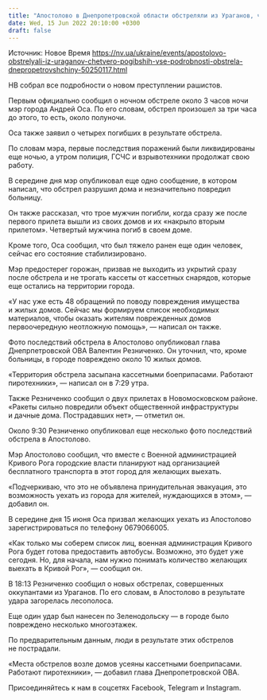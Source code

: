 ```yaml
---
title: "Апостолово в Днепропетровской области обстреляли из Ураганов, четыре человека погибли: все подробности и фото"
date: Wed, 15 Jun 2022 20:10:00 +0300
draft: false
---
```

Источник: Новое Время https://nv.ua/ukraine/events/apostolovo-obstrelyali-iz-uraganov-chetvero-pogibshih-vse-podrobnosti-obstrela-dnepropetrovshchiny-50250117.html


НВ собрал все подробности о новом преступлении рашистов.

Первым официально сообщил о ночном обстреле около 3 часов ночи мэр города Андрей Оса. По его словам, обстрел произошел за три часа до этого, то есть, около полуночи.

Оса также заявил о четырех погибших в результате обстрела.

По словам мэра, первые последствия поражений были ликвидированы еще ночью, а утром полиция, ГСЧС и взрывотехники продолжат свою работу.

В середине дня мэр опубликовал еще одно сообщение, в котором написал, что обстрел разрушил дома и незначительно повредил больницу.

Он также рассказал, что трое мужчин погибли, когда сразу же после первого прилета вышли из своих домов и их «накрыло вторым прилетом». Четвертый мужчина погиб в своем доме.

Кроме того, Оса сообщил, что был тяжело ранен еще один человек, сейчас его состояние стабилизировано.

Мэр предостерег горожан, призвав не выходить из укрытий сразу после обстрела и не трогать кассеты от кассетных снарядов, которые еще остались на территории города.

«У нас уже есть 48 обращений по поводу повреждения имущества и жилых домов. Сейчас мы формируем список необходимых материалов, чтобы оказать жителям поврежденных домов первоочередную неотложную помощь», — написал он также.

Фото последствий обстрела в Апостолово опубликовал глава Днепрпетровской ОВА Валентин Резниченко. Он уточнил, что, кроме больницы, в городе повреждено около 10 жилых домов.

«Территория обстрела засыпана кассетными боеприпасами. Работают пиротехники», — написал он в 7:29 утра.

Также Резниченко сообщил о двух прилетах в Новомосковском районе. «Ракеты сильно повредили объект общественной инфраструктуры и дачные дома. Пострадавших нет», — отметил он.

Около 9:30 Резниченко опубликовал еще несколько фото последствий обстрела в Апостолово.

Мэр Апостолово сообщил, что вместе с Военной администрацией Кривого Рога городские власти планируют над организацией бесплатного транспорта в этот город для желающих выехать.

«Подчеркиваю, что это не объявлена принудительная эвакуация, это возможность уехать из города для жителей, нуждающихся в этом», — добавил он.

 В середине дня 15 июня Оса призвал желающих уехать из Апостолово зарегистрироваться по телефону 0679066005.

«Как только мы соберем список лиц, военная администрация Кривого Рога будет готова предоставить автобусы. Возможно, это будет уже сегодня. Но, для начала, нам нужно понимать количество желающих выехать в Кривой Рог», — сообщил он.

В 18:13 Резниченко сообщил о новых обстрелах, совершенных оккупантами из Ураганов. По его словам, в Апостолово в результате удара загорелась лесополоса.

Еще один удар был нанесен по Зеленодольску — в городе было повреждено несколько многоэтажек.

По предварительным данным, люди в результате этих обстрелов не пострадали.

«Места обстрелов возле домов усеяны кассетными боеприпасами. Работают пиротехники», — добавил глава Днепропетровской ОВА.

Присоединяйтесь к нам в соцсетях Facebook, Telegram и Instagram.
